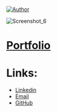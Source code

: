 [![Author](https://img.shields.io/badge/Author-feliperoll-purple.svg)](https://www.linkedin.com/in/felipe-roll/)

![Screenshot_6](https://github.com/FelipeLRoll/FelipeLRoll/assets/154685092/d70cc215-c43a-4267-8c32-e894aeaf6721)

# [Portfolio](https://github.com/FelipeLRoll/portfolio)


# Links:

- [Linkedin](https://www.linkedin.com/in/felipe-roll/)
- [Email](felipelroll@gmail.com)
- [GitHub](https://github.com/FelipeLRoll)
